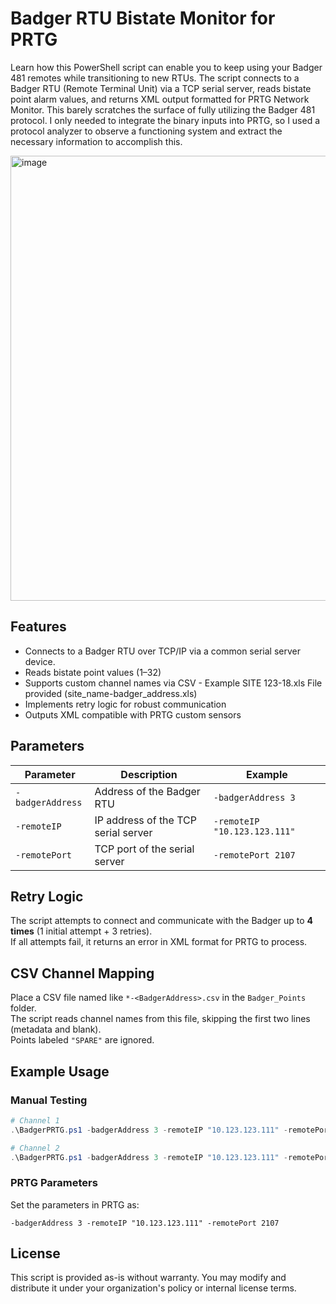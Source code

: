 # Badger RTU Bistate Monitor for PRTG

Learn how this PowerShell script can enable you to keep using your Badger 481 remotes while transitioning to new RTUs.
The script connects to a Badger RTU (Remote Terminal Unit) via a TCP serial server, reads bistate point alarm values, and returns XML output formatted for PRTG Network Monitor. This barely scratches the surface of fully utilizing the Badger 481 protocol. I only needed to integrate the binary inputs into PRTG, so I used a protocol analyzer to observe a functioning system and extract the necessary information to accomplish this.

<img width="1116" height="712" alt="image" src="https://github.com/user-attachments/assets/3f27d058-9833-49b5-ad93-445faab2e4c9" />


## Features

- Connects to a Badger RTU over TCP/IP via a common serial server device.
- Reads bistate point values (1–32)  
- Supports custom channel names via CSV - Example SITE 123-18.xls File provided (site_name-badger_address.xls)
- Implements retry logic for robust communication  
- Outputs XML compatible with PRTG custom sensors  

## Parameters

| Parameter        | Description                                | Example                      |
|------------------|--------------------------------------------|------------------------------|
| `-badgerAddress` | Address of the Badger RTU                  | `-badgerAddress 3`           |
| `-remoteIP`      | IP address of the TCP serial server        | `-remoteIP "10.123.123.111"` |
| `-remotePort`    | TCP port of the serial server              | `-remotePort 2107`           |

## Retry Logic

The script attempts to connect and communicate with the Badger up to **4 times** (1 initial attempt + 3 retries).  
If all attempts fail, it returns an error in XML format for PRTG to process.

## CSV Channel Mapping

Place a CSV file named like `*-<BadgerAddress>.csv` in the `Badger_Points` folder.  
The script reads channel names from this file, skipping the first two lines (metadata and blank).  
Points labeled `"SPARE"` are ignored.

## Example Usage

### Manual Testing

```powershell
# Channel 1
.\BadgerPRTG.ps1 -badgerAddress 3 -remoteIP "10.123.123.111" -remotePort 2107

# Channel 2
.\BadgerPRTG.ps1 -badgerAddress 3 -remoteIP "10.123.123.111" -remotePort 2108
```

### PRTG Parameters

Set the parameters in PRTG as:
```
-badgerAddress 3 -remoteIP "10.123.123.111" -remotePort 2107
```

## License

This script is provided as-is without warranty. You may modify and distribute it under your organization's policy or internal license terms.
